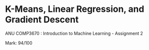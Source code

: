 # K-Means, Linear Regression, and Gradient Descent
ANU COMP3670 : Introduction to Machine Learning - Assignment 2

Mark: 94/100
